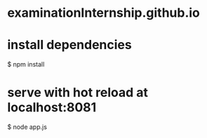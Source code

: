 # examinationInternship.github.io
# install dependencies
$ npm install

# serve with hot reload at localhost:8081
$ node app.js
